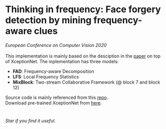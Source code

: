 # Thinking in frequency: Face forgery detection by mining frequency-aware clues
*European Conference on Computer Vision 2020* <br /> 
<br />
This implementation is mainly based on the desciption in the [paper](https://www.ecva.net/papers/eccv_2020/papers_ECCV/papers/123570086.pdf) on top of XceptionNet. The inplementation has three models:
* **FAD**: Frequency-aware Decomposition
* **LFS**: Local Frequency Statistics
* **MixBlock**: Two-stream Collaborative Framework (@ block 7 and block 12)

Source code is mainly referenced from this [repo](https://github.com/yyk-wew/F3Net). <br />
Download pre-trained XceptionNet from [here](http://data.lip6.fr/cadene/pretrainedmodels/xception-b5690688.pth).
#
*Star if you find it useful.*
